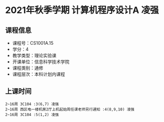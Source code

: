 # 2021年秋季学期 计算机程序设计A 凌强






## 课程信息

- 课程号：CS1001A.15
- 学分：4
- 教学类型：理论实验课
- 开课单位：信息科学技术学院
- 课程类别：通修
- 课程层次：本科计划内课程

## 上课时间

```
2~16周 3C104 :3(6,7) 凌强
2~16周 西区电一楼机房2厅上机起始周任课老师另行通知 :4(8,9,10) 凌强
2~16周 3C104 :5(1,2) 凌强
```

